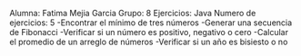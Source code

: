 
Alumna: Fatima Mejia Garcia 
Grupo: 8
Ejercicios: Java 
Numero de ejercicios: 5
-Encontrar el mínimo de tres números
-Generar una secuencia de Fibonacci
-Verificar si un número es positivo, negativo o cero
-Calcular el promedio de un arreglo de números
-Verificar si un año es bisiesto o no

